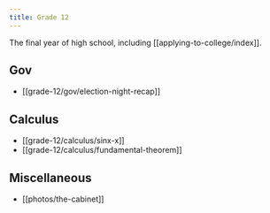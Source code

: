```yaml
---
title: Grade 12
---
```


The final year of high school, including [[applying-to-college/index]].

## Gov

- [[grade-12/gov/election-night-recap]]

## Calculus

- [[grade-12/calculus/sinx-x]]
- [[grade-12/calculus/fundamental-theorem]]

## Miscellaneous

- [[photos/the-cabinet]]
